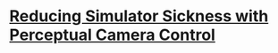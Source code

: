 # [Reducing Simulator Sickness with Perceptual Camera Control](https://github.com/1iyiwei/perceptualvr-siga19/) #
